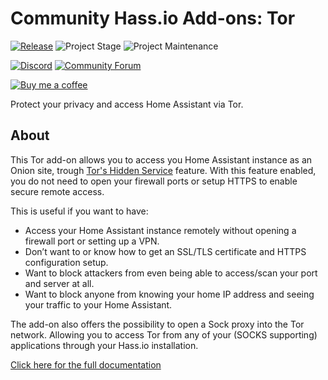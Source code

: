 # Community Hass.io Add-ons: Tor

[![Release][release-shield]][release] ![Project Stage][project-stage-shield] ![Project Maintenance][maintenance-shield]

[![Discord][discord-shield]][discord] [![Community Forum][forum-shield]][forum]

[![Buy me a coffee][buymeacoffee-shield]][buymeacoffee]

Protect your privacy and access Home Assistant via Tor.

## About

This Tor add-on allows you to access you Home Assistant instance as an Onion site,
trough [Tor's Hidden Service][tor-hidden-service] feature. With this feature
enabled, you do not need to open your firewall ports or setup HTTPS to enable
secure remote access.

This is useful if you want to have:

- Access your Home Assistant instance remotely without opening a firewall port
  or setting up a VPN.
- Don’t want to or know how to get an SSL/TLS certificate and HTTPS
  configuration setup.
- Want to block attackers from even being able to access/scan your port and
  server at all.
- Want to block anyone from knowing your home IP address and seeing your
  traffic to your Home Assistant.

The add-on also offers the possibility to open a Sock proxy into the
Tor network. Allowing you to access Tor from any of your (SOCKS supporting)
applications through your Hass.io installation.

[Click here for the full documentation][docs]

[buymeacoffee-shield]: https://www.buymeacoffee.com/assets/img/guidelines/download-assets-sm-2.svg
[buymeacoffee]: https://www.buymeacoffee.com/frenck
[discord-shield]: https://img.shields.io/discord/330944238910963714.svg
[discord]: https://discord.gg/c5DvZ4e
[docs]: https://github.com/hassio-addons/addon-tor/blob/v1.4.0/README.md
[forum-shield]: https://img.shields.io/badge/community-forum-brightgreen.svg
[forum]: https://community.home-assistant.io/t/community-hass-io-add-on-tor/33822?u=frenck 
[maintenance-shield]: https://img.shields.io/maintenance/yes/2018.svg
[project-stage-shield]: https://img.shields.io/badge/project%20stage-production%20ready-brightgreen.svg
[release-shield]: https://img.shields.io/badge/version-v1.4.0-blue.svg
[release]: https://github.com/hassio-addons/addon-tor/tree/v1.4.0
[tor-hidden-service]: https://www.torproject.org/docs/hidden-services.html.en